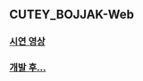 ## CUTEY_BOJJAK-Web
### [시연 영상](https://youtu.be/5YML1w4EHok)
### [개발 후...](https://velog.io/@huise0ng/hong)
